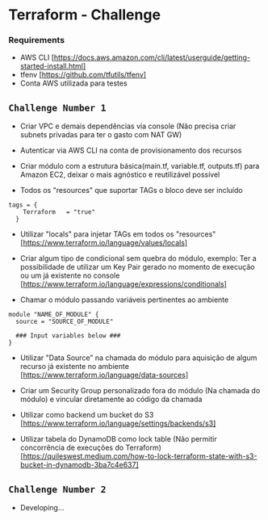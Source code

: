 # Terraform - Challenge

### Requirements
- AWS CLI [https://docs.aws.amazon.com/cli/latest/userguide/getting-started-install.html]
- tfenv [https://github.com/tfutils/tfenv]
- Conta AWS utilizada para testes

## ```Challenge Number 1```

- Criar VPC e demais dependências via console (Não precisa criar subnets privadas para ter o gasto com NAT GW)

- Autenticar via AWS CLI na conta de provisionamento dos recursos

- Criar módulo com a estrutura básica(main.tf, variable.tf, outputs.tf) para Amazon EC2, deixar o mais agnóstico e reutilizável possível

- Todos os "resources" que suportar TAGs o bloco deve ser incluído
```
tags = {
    Terraform   = "true"
  }
```

- Utilizar "locals" para injetar TAGs em todos os "resources" [https://www.terraform.io/language/values/locals]

- Criar algum tipo de condicional sem quebra do módulo, exemplo: Ter a possibilidade de utilizar um Key Pair gerado no momento de execução ou um já existente no console [https://www.terraform.io/language/expressions/conditionals]

- Chamar o módulo passando variáveis pertinentes ao ambiente
```
module "NAME_OF_MODULE" {
  source = "SOURCE_OF_MODULE"

  ### Input variables below ###
}
```

- Utilizar "Data Source" na chamada do módulo para aquisição de algum recurso já existente no ambiente [https://www.terraform.io/language/data-sources]

- Criar um Security Group personalizado fora do módulo (Na chamada do módulo) e vincular diretamente ao código da chamada

- Utilizar como backend um bucket do S3 [https://www.terraform.io/language/settings/backends/s3]

- Utilizar tabela do DynamoDB como lock table (Não permitir concorrência de execuções do Terraform) [https://quileswest.medium.com/how-to-lock-terraform-state-with-s3-bucket-in-dynamodb-3ba7c4e637]

## ```Challenge Number 2```

- Developing...